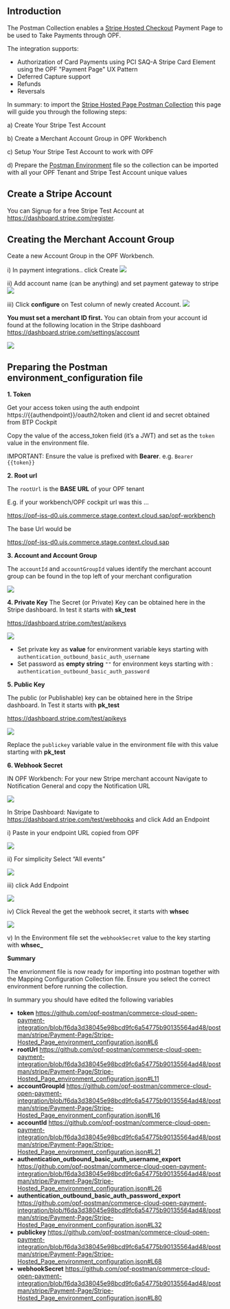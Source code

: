## Introduction ##
The Postman Collection enables a [Stripe Hosted Checkout](https://docs.stripe.com/checkout/quickstart) Payment Page to be used to Take Payments through OPF. 

The integration supports:

* Authorization of Card Payments using PCI SAQ-A Stripe Card Element using the OPF "Payment Page" UX Pattern
* Deferred Capture support
* Refunds
* Reversals

In summary: to import the [Stripe Hosted Page Postman Collection](Stripe-Hosted_Page_mapping_configuration.json) this page will guide you through the following steps: 

a) Create Your Stripe Test Account

b) Create a Merchant Account Group in OPF Workbench

c) Setup Your Stripe Test Account to work with OPF

d) Prepare the [Postman Environment](Stripe-Hosted_Page_environment_configuration.json) file so the collection can be imported with all your OPF Tenant and Stripe Test Account unique values  

## Create a Stripe Account ##
You can Signup for a free Stripe Test Account at https://dashboard.stripe.com/register.


## Creating the Merchant Account Group 
Ceate a new Account Group in the OPF Workbench.

i) In payment integrations.. click Create
![](images/opf-payment-integrations.png)

ii) Add account name (can be anything) and set payment gateway to stripe
![](images/stripe-elements-set-gateway.png)

iii) Click **configure** on Test column of newly created Account.
![](images/opf-account-group-id.png)

**You must set a merchant ID first.**
You can obtain from your account id found at the following location in the Stripe dashboard <https://dashboard.stripe.com/settings/account>

![](images/stripe-elements-get-account.png)

## Preparing the Postman environment_configuration file

**1. Token**

Get your access token using the auth endpoint https://{{authendpoint}}/oauth2/token and client id and secret obtained from BTP Cockpit

Copy the value of the access_token field (it’s a JWT) and set as the ``token`` value in the environment file.

IMPORTANT: Ensure the value is prefixed with **Bearer**. e.g. ``Bearer {{token}}``

**2. Root url**

The ``rootUrl`` is the **BASE URL** of your OPF tenant

E.g. if your workbench/OPF cockpit url was this …

<https://opf-iss-d0.uis.commerce.stage.context.cloud.sap/opf-workbench>

The base Url would be

https://opf-iss-d0.uis.commerce.stage.context.cloud.sap

**3. Account and Account Group**

The ``accountId`` and ``accountGroupId`` values identify the merchant account group can be found in the top left of your merchant configuration

![](images/opf-account-group-id.png)

**4. Private Key**
The Secret (or Private) Key can be obtained here in the Stripe dashboard. In test it starts with **sk_test**

<https://dashboard.stripe.com/test/apikeys>

![](images/stripe-elements-get-secret-key.png)

* Set private key as **value** for environment variable keys starting with ``authentication_outbound_basic_auth_username``
* Set password as **empty string** ``""`` for environment keys starting with : ``authentication_outbound_basic_auth_password``

**5. Public Key**

The public (or Publishable) key can be obtained here in the Stripe dashboard. In Test it starts with **pk_test**

<https://dashboard.stripe.com/test/apikeys>

![](images/stripe-elements-get-public-key.png)

Replace the ``publickey`` variable value in the environment file with this value starting with **pk_test**

**6. Webhook Secret**

IN OPF Workbench: For your new Stripe merchant account Navigate to Notification General and copy the Notification URL

![](images/opf-get-notification-url.png)

In Stripe Dashboard: Navigate to <https://dashboard.stripe.com/test/webhooks> and click Add an Endpoint

i) Paste in your endpoint URL copied from OPF

![](images/stripe-elements-paste-webook.png)

ii) For simplicity Select “All events”

![](images/stripe-elements-select-events.png)

iii) click Add Endpoint

![](images/stripe-elements-add-endpoint.png)

iv) Click Reveal the get the webhook secret, it starts with **whsec**

![](images/stripe-elements-reveal-whsecret.png)

v) In the Environment file set the ``webhookSecret`` value to the key starting with **whsec_**

**Summary**

The envrionment file is now ready for importing into postman together with the Mapping Configuration Collection file. Ensure you select the correct environment before running the collection.

In summary you should have edited the following variables

- **token** https://github.com/opf-postman/commerce-cloud-open-payment-integration/blob/f6da3d38045e98bcd9fc6a54775b90135564ad48/postman/stripe/Payment-Page/Stripe-Hosted_Page_environment_configuration.json#L6
- **rootUrl** https://github.com/opf-postman/commerce-cloud-open-payment-integration/blob/f6da3d38045e98bcd9fc6a54775b90135564ad48/postman/stripe/Payment-Page/Stripe-Hosted_Page_environment_configuration.json#L11
- **accountGroupId** https://github.com/opf-postman/commerce-cloud-open-payment-integration/blob/f6da3d38045e98bcd9fc6a54775b90135564ad48/postman/stripe/Payment-Page/Stripe-Hosted_Page_environment_configuration.json#L16
- **accountId** https://github.com/opf-postman/commerce-cloud-open-payment-integration/blob/f6da3d38045e98bcd9fc6a54775b90135564ad48/postman/stripe/Payment-Page/Stripe-Hosted_Page_environment_configuration.json#L21
- **authentication_outbound_basic_auth_username_export** https://github.com/opf-postman/commerce-cloud-open-payment-integration/blob/f6da3d38045e98bcd9fc6a54775b90135564ad48/postman/stripe/Payment-Page/Stripe-Hosted_Page_environment_configuration.json#L26
- **authentication_outbound_basic_auth_password_export** https://github.com/opf-postman/commerce-cloud-open-payment-integration/blob/f6da3d38045e98bcd9fc6a54775b90135564ad48/postman/stripe/Payment-Page/Stripe-Hosted_Page_environment_configuration.json#L32
- **publickey** https://github.com/opf-postman/commerce-cloud-open-payment-integration/blob/f6da3d38045e98bcd9fc6a54775b90135564ad48/postman/stripe/Payment-Page/Stripe-Hosted_Page_environment_configuration.json#L68
- **webhookSecret** https://github.com/opf-postman/commerce-cloud-open-payment-integration/blob/f6da3d38045e98bcd9fc6a54775b90135564ad48/postman/stripe/Payment-Page/Stripe-Hosted_Page_environment_configuration.json#L80
